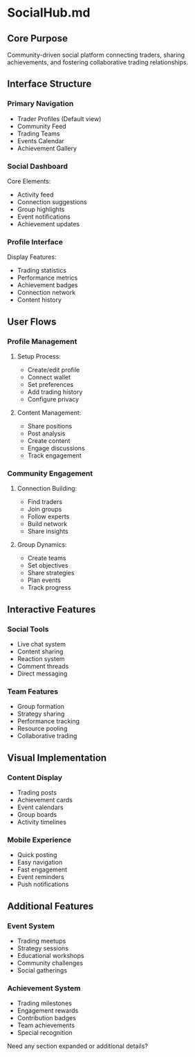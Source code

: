# SocialHub.md

## Core Purpose
Community-driven social platform connecting traders, sharing achievements, and fostering collaborative trading relationships.

## Interface Structure

### Primary Navigation
- Trader Profiles (Default view)
- Community Feed
- Trading Teams
- Events Calendar
- Achievement Gallery

### Social Dashboard
Core Elements:
- Activity feed
- Connection suggestions
- Group highlights
- Event notifications
- Achievement updates

### Profile Interface
Display Features:
- Trading statistics
- Performance metrics
- Achievement badges
- Connection network
- Content history

## User Flows

### Profile Management
1. Setup Process:
   - Create/edit profile
   - Connect wallet
   - Set preferences
   - Add trading history
   - Configure privacy

2. Content Management:
   - Share positions
   - Post analysis
   - Create content
   - Engage discussions
   - Track engagement

### Community Engagement
1. Connection Building:
   - Find traders
   - Join groups
   - Follow experts
   - Build network
   - Share insights

2. Group Dynamics:
   - Create teams
   - Set objectives
   - Share strategies
   - Plan events
   - Track progress

## Interactive Features

### Social Tools
- Live chat system
- Content sharing
- Reaction system
- Comment threads
- Direct messaging

### Team Features
- Group formation
- Strategy sharing
- Performance tracking
- Resource pooling
- Collaborative trading

## Visual Implementation

### Content Display
- Trading posts
- Achievement cards
- Event calendars
- Group boards
- Activity timelines

### Mobile Experience
- Quick posting
- Easy navigation
- Fast engagement
- Event reminders
- Push notifications

## Additional Features

### Event System
- Trading meetups
- Strategy sessions
- Educational workshops
- Community challenges
- Social gatherings

### Achievement System
- Trading milestones
- Engagement rewards
- Contribution badges
- Team achievements
- Special recognition

Need any section expanded or additional details?